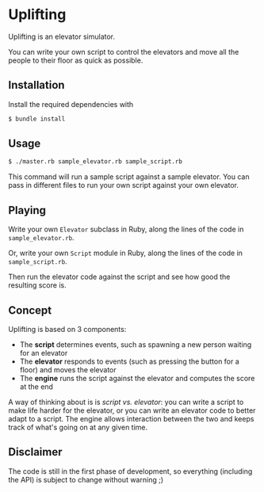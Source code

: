 # Uplifting

Uplifting is an elevator simulator.

You can write your own script to control the elevators and move all the people to their floor as quick as possible.

## Installation

Install the required dependencies with

```sh
$ bundle install
```

## Usage

```sh
$ ./master.rb sample_elevator.rb sample_script.rb
```

This command will run a sample script against a sample elevator. You can pass in different files to run your own script against your own elevator.

## Playing

Write your own `Elevator` subclass in Ruby, along the lines of the code in `sample_elevator.rb`.

Or, write your own `Script` module in Ruby, along the lines of the code in `sample_script.rb`.

Then run the elevator code against the script and see how good the resulting score is.

## Concept

Uplifting is based on 3 components:

 * The **script** determines events, such as spawning a new person waiting for an elevator
 * The **elevator** responds to events (such as pressing the button for a floor) and moves the elevator
 * The **engine** runs the script against the elevator and computes the score at the end

A way of thinking about is is *script vs. elevator*: you can write a script to make life harder for the elevator, or you can write an elevator code to better adapt to a script. The engine allows interaction between the two and keeps track of what's going on at any given time.

## Disclaimer

The code is still in the first phase of development, so everything (including the API) is subject to change without warning ;)
